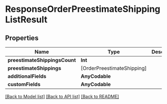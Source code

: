 # ResponseOrderPreestimateShippingListResult

## Properties
Name | Type | Description | Notes
------------ | ------------- | ------------- | -------------
**preestimateShippingsCount** | **Int** |  | [optional] 
**preestimateShippings** | [OrderPreestimateShipping] |  | [optional] 
**additionalFields** | **AnyCodable** |  | [optional] 
**customFields** | **AnyCodable** |  | [optional] 

[[Back to Model list]](../README.md#documentation-for-models) [[Back to API list]](../README.md#documentation-for-api-endpoints) [[Back to README]](../README.md)


